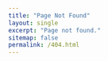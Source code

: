 ```yaml
---
title: "Page Not Found"
layout: single
excerpt: "Page not found."
sitemap: false
permalink: /404.html
---
```

